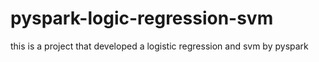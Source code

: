 # pyspark-logic-regression-svm
this is a project that developed a logistic regression and svm by pyspark
